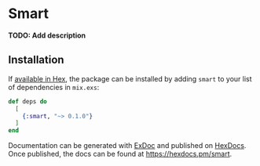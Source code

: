 # Smart

**TODO: Add description**

## Installation

If [available in Hex](https://hex.pm/docs/publish), the package can be installed
by adding `smart` to your list of dependencies in `mix.exs`:

```elixir
def deps do
  [
    {:smart, "~> 0.1.0"}
  ]
end
```

Documentation can be generated with [ExDoc](https://github.com/elixir-lang/ex_doc)
and published on [HexDocs](https://hexdocs.pm). Once published, the docs can
be found at <https://hexdocs.pm/smart>.

